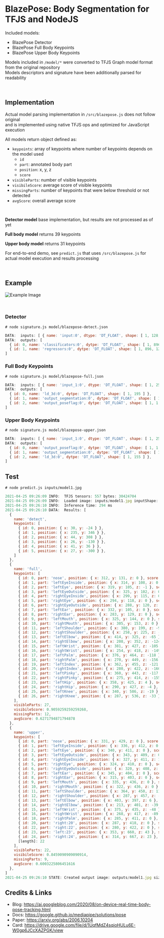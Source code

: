 # BlazePose: Body Segmentation for TFJS and NodeJS

Included models:

- BlazePose Detector
- BlazePose Full Body Keypoints
- BlazePose Upper Body Keypoints

Models included in `/model/*` were converted to TFJS Graph model format from the original repository  
Models descriptors and signature have been additionally parsed for readability

<br>

## Implementation

Actual model parsing implementation in `/src/blazepose.js` does not follow original  
and is implemented using native TFJS ops and optimized for JavaScript execution

All models return object defined as:

- `keypoints`: array of keypoints where number of keypoints depends on the model used
  - `id`
  - `part`: annotated body part
  - `position`: x, y, z
  - `score`
- `visibleParts`: number of visible keypoints
- `visibileScore`: average score of visible keypoints
- `missingParts`: number of keypoints that were below threshold or not detected
- `avgScore`: overall average score

<br>

**Detector model** base implementation, but results are not processed as of yet

**Full body model** returns 39 keypoints

**Upper body model** returns 31 keypoints

For end-to-end demo, see `predict.js` that uses `/src/blazepose.js` for actual model execution and results processing

<br>

## Example

![Example Image](outputs/model2.jpg)

<br>

### Detector

```shell
# node signature.js model/blazepose-detect.json
```

```js
DATA:  inputs: [ { name: 'input:0', dtype: 'DT_FLOAT', shape: [ 1, 128, 128, 3 ] } ]
DATA:  outputs: [
  { id: 0, name: 'classificators:0', dytpe: 'DT_FLOAT', shape: [ 1, 896, 1 ] },
  { id: 1, name: 'regressors:0', dytpe: 'DT_FLOAT', shape: [ 1, 896, 12 ] },
]
```

### Full Body Keypoints

```shell
# node signature.js model/blazepose-full.json
```

```js
DATA:  inputs: [ { name: 'input_1:0', dtype: 'DT_FLOAT', shape: [ 1, 256, 256, 3 ] } ]
DATA:  outputs: [
  { id: 0, name: 'ld_3d:0', dytpe: 'DT_FLOAT', shape: [ 1, 195 ] },
  { id: 1, name: 'output_segmentation:0', dytpe: 'DT_FLOAT', shape: [ 1, 128, 128, 1 ] },
  { id: 2, name: 'output_poseflag:0', dytpe: 'DT_FLOAT', shape: [ 1, 1 ] },
]
```

### Upper Body Keypoints

```shell
# node signature.js model/blazepose-upper.json
```

```js
DATA:  inputs: [ { name: 'input_1:0', dtype: 'DT_FLOAT', shape: [ 1, 256, 256, 3 ] } ]
DATA:  outputs: [
  { id: 0, name: 'output_poseflag:0', dytpe: 'DT_FLOAT', shape: [ 1, 1 ] },
  { id: 1, name: 'output_segmentation:0', dytpe: 'DT_FLOAT', shape: [ 1, 128, 128, 1 ] },
  { id: 2, name: 'ld_3d:0', dytpe: 'DT_FLOAT', shape: [ 1, 155 ] },
]
```

## Test

```shell
# node predict.js inputs/model1.jpg
```

```js
2021-04-25 09:26:09 INFO:  TFJS tensors: 557 bytes: 30424704
2021-04-25 09:26:09 INFO:  Loaded image: inputs/model1.jpg inputShape: [ 1, 938, 638, 3, [length]: 4 ] decoded size: 1795332
2021-04-25 09:26:10 INFO:  Inference time: 294 ms
2021-04-25 09:26:10 DATA:  Results: [
  {
    name: 'detect',
    keypoints: [
      { id: 0, position: { x: 30, y: -24 } },
      { id: 1, position: { x: 235, y: 346 } },
      { id: 2, position: { x: 44, y: 308 } },
      { id: 3, position: { x: 26, y: -130 } },
      { id: 4, position: { x: 41, y: 36 } },
      { id: 5, position: { x: 27, y: -300 } },
    ]
  },
  {
    name: 'full',
    keypoints: [
      { id: 0, part: 'nose', position: { x: 312, y: 131, z: 0 }, score: 1 },
      { id: 1, part: 'leftEyeInside', position: { x: 314, y: 108, z: 0 }, score: 1 },
      { id: 2, part: 'leftEye', position: { x: 319, y: 105, z: -1 }, score: 1 },
      { id: 3, part: 'leftEyeOutside', position: { x: 325, y: 102, z: 0 }, score: 1 },
      { id: 4, part: 'rightEyeInside', position: { x: 299, y: 115, z: 0 }, score: 1 },
      { id: 5, part: 'rightEye', position: { x: 294, y: 118, z: 0 }, score: 1 },
      { id: 6, part: 'rightEyeOutside', position: { x: 288, y: 120, z: -1 }, score: 1 },
      { id: 7, part: 'leftEar', position: { x: 332, y: 105, z: 0 }, score: 1 },
      { id: 8, part: 'rightEar', position: { x: 283, y: 129, z: 0 }, score: 1 },
      { id: 9, part: 'leftMouth', position: { x: 325, y: 144, z: 0 }, score: 1 },
      { id: 10, part: 'rightMouth', position: { x: 305, y: 153, z: 0 }, score: 1 },
      { id: 11, part: 'leftShoulder', position: { x: 380, y: 199, z: -95 }, score: 1 },
      { id: 12, part: 'rightShoulder', position: { x: 258, y: 225, z: -121 }, score: 1 },
      { id: 13, part: 'leftElbow', position: { x: 414, y: 325, z: -65 }, score: 1 },
      { id: 14, part: 'rightElbow', position: { x: 208, y: 352, z: -124 }, score: 0.99 },
      { id: 15, part: 'leftWrist', position: { x: 381, y: 427, z: -105 }, score: 0.91 },
      { id: 16, part: 'rightWrist', position: { x: 254, y: 418, z: -149 }, score: 0.97 },
      { id: 17, part: 'leftPalm', position: { x: 376, y: 464, z: -118 }, score: 0.76 },
      { id: 18, part: 'rightPalm', position: { x: 270, y: 449, z: -156 }, score: 0.89 },
      { id: 19, part: 'leftIndex', position: { x: 362, y: 455, z: -121 }, score: 0.8 },
      { id: 20, part: 'rightIndex', position: { x: 280, y: 422, z: -160 }, score: 0.92 },
      { id: 21, part: 'leftPinky', position: { x: 360, y: 443, z: -117 }, score: 0.76 },
      { id: 22, part: 'rightPinky', position: { x: 275, y: 414, z: -155 }, score: 0.91 },
      { id: 23, part: 'leftHip', position: { x: 358, y: 425, z: 4 }, score: 1 },
      { id: 24, part: 'rightHip', position: { x: 290, y: 427, z: -4 }, score: 1 },
      { id: 25, part: 'leftKnee', position: { x: 340, y: 586, z: -19 }, score: 0.19 },
      { id: 26, part: 'rightKnee', position: { x: 287, y: 536, z: -33 }, score: 0.2 },
    ],
    visibleParts: 27,
    visibileScore: 0.9059259259259268,
    missingParts: 12,
    avgScore: 0.6271794871794878
  },
  {
    name: 'upper',
    keypoints: [
      { id: 0, part: 'nose', position: { x: 331, y: 429, z: 0 }, score: 1 },
      { id: 1, part: 'leftEyeInside', position: { x: 336, y: 412, z: 0 }, score: 1 },
      { id: 2, part: 'leftEye', position: { x: 340, y: 411, z: 0 }, score: 1 },
      { id: 3, part: 'leftEyeOutside', position: { x: 343, y: 409, z: 0 }, score: 1 },
      { id: 4, part: 'rightEyeInside', position: { x: 327, y: 411, z: 1 }, score: 1 },
      { id: 5, part: 'rightEye', position: { x: 324, y: 410, z: 0 }, score: 1 },
      { id: 6, part: 'rightEyeOutside', position: { x: 320, y: 408, z: 0 }, score: 1 },
      { id: 7, part: 'leftEar', position: { x: 345, y: 404, z: 0 }, score: 1 },
      { id: 8, part: 'rightEar', position: { x: 315, y: 403, z: 0 }, score: 1 },
      { id: 9, part: 'leftMouth', position: { x: 335, y: 436, z: 0 }, score: 1 },
      { id: 10, part: 'rightMouth', position: { x: 322, y: 436, z: 0 }, score: 1 },
      { id: 11, part: 'leftShoulder', position: { x: 364, y: 450, z: 11 }, score: 1 },
      { id: 12, part: 'rightShoulder', position: { x: 287, y: 457, z: -11 }, score: 1 },
      { id: 13, part: 'leftElbow', position: { x: 403, y: 397, z: 6 }, score: 0.87 },
      { id: 14, part: 'rightElbow', position: { x: 213, y: 401, z: -39 }, score: 1 },
      { id: 15, part: 'leftWrist', position: { x: 375, y: 435, z: -48 }, score: 0.27 },
      { id: 16, part: 'rightWrist', position: { x: 268, y: 417, z: -89 }, score: 0.59 },
      { id: 18, part: 'rightPalm', position: { x: 285, y: 411, z: 0 }, score: 0.2 },
      { id: 20, part: 'right:20', position: { x: 287, y: 418, z: 0 }, score: 0.17 },
      { id: 22, part: 'right:22', position: { x: 280, y: 422, z: 0 }, score: 0.19 },
      { id: 23, part: 'left:23', position: { x: 353, y: 660, z: 43 }, score: 1 },
      { id: 24, part: 'right:24', position: { x: 314, y: 667, z: 23 }, score: 1 },
      [length]: 22
    ],
    visibleParts: 22,
    visibileScore: 0.8459090909090914,
    missingParts: 9,
    avgScore: 0.6003225806451616
  },
]
2021-04-25 09:26:10 STATE: Created output image: outputs/model1.jpg size: [ 638, 938, [length]: 2 ]
```

## Credits & Links

- Blog: <https://ai.googleblog.com/2020/08/on-device-real-time-body-pose-tracking.html>
- Docs: <https://google.github.io/mediapipe/solutions/pose>
- Paper: <https://arxiv.org/abs/2006.10204>
- Card: <https://drive.google.com/file/d/1UqfMdZ4sqioHULu6E-W0gp6JCcXAZPGK/view>
